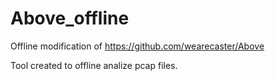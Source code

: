 # Above_offline
Offline modification of https://github.com/wearecaster/Above

Tool created to offline analize pcap files.


